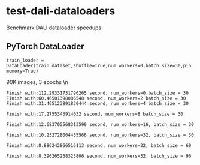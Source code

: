 # test-dali-dataloaders
Benchmark DALI dataloader speedups

## PyTorch DataLoader
`train_loader = DataLoader(train_dataset,shuffle=True,num_workers=0,batch_size=30,pin_memory=True)`

90K images, 3 epochs \n

```
Finish with:112.29331731796265 second, num_workers=0,batch_size = 30
Finish with:60.46501398086548 second, num_workers=2 batch_size = 30
Finish with:31.465123891830444 second, num_workers=4 batch_size = 30

Finish with:17.2755343914032 second, num_workers=8 batch_size = 30

Finish with:12.683705568313599 second, num_workers=16, batch_size = 30

Finish with:10.232728004455566 second, num_workers=32, batch_size = 30

Finish with:8.886242866516113 second, num_workers=32, batch_size = 60

Finish with:8.396265268325806 second, num_workers=32, batch_size = 96
```

